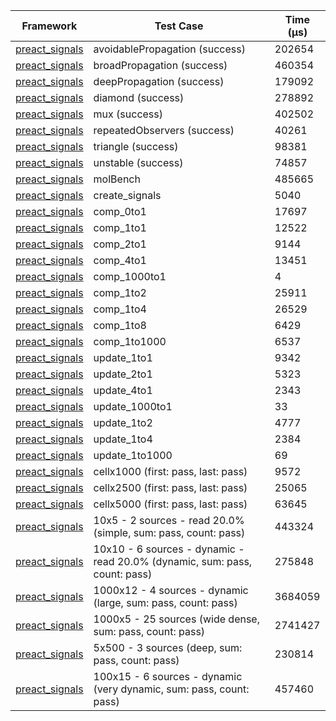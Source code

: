 | Framework | Test Case | Time (μs) |
| --- | --- | --- |
| [preact_signals](https://pub.dev/packages/preact_signals) | avoidablePropagation (success) | 202654 |
| [preact_signals](https://pub.dev/packages/preact_signals) | broadPropagation (success) | 460354 |
| [preact_signals](https://pub.dev/packages/preact_signals) | deepPropagation (success) | 179092 |
| [preact_signals](https://pub.dev/packages/preact_signals) | diamond (success) | 278892 |
| [preact_signals](https://pub.dev/packages/preact_signals) | mux (success) | 402502 |
| [preact_signals](https://pub.dev/packages/preact_signals) | repeatedObservers (success) | 40261 |
| [preact_signals](https://pub.dev/packages/preact_signals) | triangle (success) | 98381 |
| [preact_signals](https://pub.dev/packages/preact_signals) | unstable (success) | 74857 |
| [preact_signals](https://pub.dev/packages/preact_signals) | molBench | 485665 |
| [preact_signals](https://pub.dev/packages/preact_signals) | create_signals | 5040 |
| [preact_signals](https://pub.dev/packages/preact_signals) | comp_0to1 | 17697 |
| [preact_signals](https://pub.dev/packages/preact_signals) | comp_1to1 | 12522 |
| [preact_signals](https://pub.dev/packages/preact_signals) | comp_2to1 | 9144 |
| [preact_signals](https://pub.dev/packages/preact_signals) | comp_4to1 | 13451 |
| [preact_signals](https://pub.dev/packages/preact_signals) | comp_1000to1 | 4 |
| [preact_signals](https://pub.dev/packages/preact_signals) | comp_1to2 | 25911 |
| [preact_signals](https://pub.dev/packages/preact_signals) | comp_1to4 | 26529 |
| [preact_signals](https://pub.dev/packages/preact_signals) | comp_1to8 | 6429 |
| [preact_signals](https://pub.dev/packages/preact_signals) | comp_1to1000 | 6537 |
| [preact_signals](https://pub.dev/packages/preact_signals) | update_1to1 | 9342 |
| [preact_signals](https://pub.dev/packages/preact_signals) | update_2to1 | 5323 |
| [preact_signals](https://pub.dev/packages/preact_signals) | update_4to1 | 2343 |
| [preact_signals](https://pub.dev/packages/preact_signals) | update_1000to1 | 33 |
| [preact_signals](https://pub.dev/packages/preact_signals) | update_1to2 | 4777 |
| [preact_signals](https://pub.dev/packages/preact_signals) | update_1to4 | 2384 |
| [preact_signals](https://pub.dev/packages/preact_signals) | update_1to1000 | 69 |
| [preact_signals](https://pub.dev/packages/preact_signals) | cellx1000 (first: pass, last: pass) | 9572 |
| [preact_signals](https://pub.dev/packages/preact_signals) | cellx2500 (first: pass, last: pass) | 25065 |
| [preact_signals](https://pub.dev/packages/preact_signals) | cellx5000 (first: pass, last: pass) | 63645 |
| [preact_signals](https://pub.dev/packages/preact_signals) | 10x5 - 2 sources - read 20.0% (simple, sum: pass, count: pass) | 443324 |
| [preact_signals](https://pub.dev/packages/preact_signals) | 10x10 - 6 sources - dynamic - read 20.0% (dynamic, sum: pass, count: pass) | 275848 |
| [preact_signals](https://pub.dev/packages/preact_signals) | 1000x12 - 4 sources - dynamic (large, sum: pass, count: pass) | 3684059 |
| [preact_signals](https://pub.dev/packages/preact_signals) | 1000x5 - 25 sources (wide dense, sum: pass, count: pass) | 2741427 |
| [preact_signals](https://pub.dev/packages/preact_signals) | 5x500 - 3 sources (deep, sum: pass, count: pass) | 230814 |
| [preact_signals](https://pub.dev/packages/preact_signals) | 100x15 - 6 sources - dynamic (very dynamic, sum: pass, count: pass) | 457460 |
